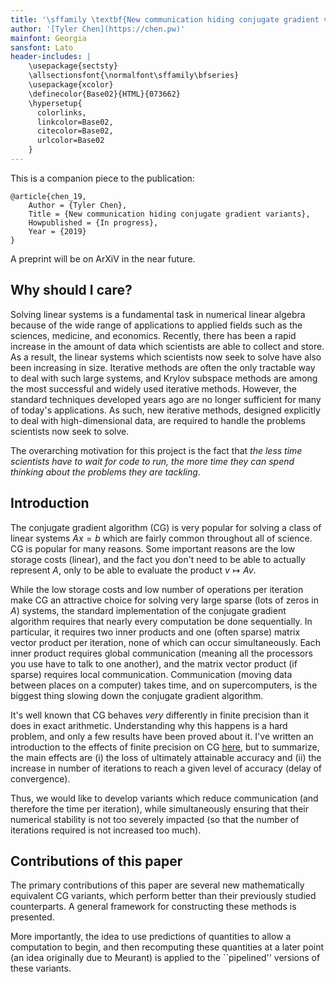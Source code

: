 ```yaml
---
title: '\sffamily \textbf{New communication hiding conjugate gradient variants.}'
author: '[Tyler Chen](https://chen.pw)'
mainfont: Georgia
sansfont: Lato
header-includes: |
    \usepackage{sectsty}
    \allsectionsfont{\normalfont\sffamily\bfseries}
    \usepackage{xcolor}
    \definecolor{Base02}{HTML}{073662}
    \hypersetup{
      colorlinks,
      linkcolor=Base02,
      citecolor=Base02,
      urlcolor=Base02
    }
---
```


This is a companion piece to the publication:

    @article{chen_19,
        Author = {Tyler Chen},
        Title = {New communication hiding conjugate gradient variants},
        Howpublished = {In progress},
        Year = {2019}
    }

A preprint will be on ArXiV in the near future.

## Why should I care?

Solving linear systems is a fundamental task in numerical linear algebra because of the wide range of applications to applied fields such as the sciences, medicine, and economics. 
Recently, there has been a rapid increase in the amount of data which scientists are able to collect and store.
As a result, the linear systems which scientists now seek to solve have also been increasing in size.
Iterative methods are often the only tractable way to deal with such large systems, and Krylov subspace methods are among the most successful and widely used iterative methods.
However, the standard techniques developed years ago are no longer sufficient for many of today's applications. 
As such, new iterative methods, designed explicitly to deal with high-dimensional data, are required to handle the problems scientists now seek to solve.

The overarching motivation for this project is the fact that *the less time scientists have to wait for code to run, the more time they can spend thinking about the problems they are tackling*.

## Introduction

The conjugate gradient algorithm (CG) is very popular for solving a class of linear systems $Ax=b$ which are fairly common throughout all of science.
CG is popular for many reasons. Some important reasons are the low storage costs (linear), and the fact you don't need to be able to actually represent $A$, only to be able to evaluate the product $v\mapsto Av$.

While the low storage costs and low number of operations per iteration make CG an attractive choice for solving very large sparse (lots of zeros in $A$) systems, the standard implementation of the conjugate gradient algorithm requires that nearly every computation be done sequentially. 
In particular, it requires two inner products and one (often sparse) matrix vector product per iteration, none of which can occur simultaneously. 
Each inner product requires global communication (meaning all the processors you use have to talk to one another), and the matrix vector product (if sparse) requires local communication.
Communication (moving data between places on a computer) takes time, and on supercomputers, is the biggest thing slowing down the conjugate gradient algorithm.

It's well known that CG behaves *very* differently in finite precision than it does in exact arithmetic.
Understanding why this happens is a hard problem, and only a few results have been proved about it.
I've written an introduction to the effects of finite precision on CG [here](../krylov/finite_precision_cg.html), but to summarize, the main effects are (i) the loss of ultimately attainable accuracy and (ii) the increase in number of iterations to reach a given level of accuracy (delay of convergence).

Thus, we would like to develop variants which reduce communication (and therefore the time per iteration), while simultaneously ensuring that their numerical stability is not too severely impacted (so that the number of iterations required is not increased too much).

## Contributions of this paper

The primary contributions of this paper are several new mathematically equivalent CG variants, which perform better than their previously studied counterparts.
A general framework for constructing these methods is presented.

More importantly, the idea to use predictions of quantities to allow a computation to begin, and then recomputing these quantities at a later point (an idea originally due to Meurant) is applied to the ``pipelined'' versions of these variants.

